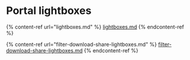 # Portal lightboxes

{% content-ref url="lightboxes.md" %}
[lightboxes.md](lightboxes.md)
{% endcontent-ref %}

{% content-ref url="filter-download-share-lightboxes.md" %}
[filter-download-share-lightboxes.md](filter-download-share-lightboxes.md)
{% endcontent-ref %}
